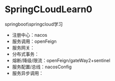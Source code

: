 # SpringCLoudLearn0
springboot\springcloud学习

* 注册中心：nacos
* 服务调用：openFeign
* 服务网关：
* 分布式事务：
* 熔断/降级/限流：openFeign/gateWay2+sentinel
* 服务配置/总线：nacosConfig
* 服务异步调用：
